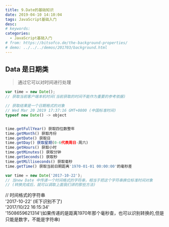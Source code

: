 ```yaml
---
title: 9.Date的基础知识
date: 2019-04-10 14:10:04
tags: JavaScript基础入门
desc: 
# keywords: 
categories:
  - JavaScript基础入门
# from: https://bitsofco.de/the-background-properties/
# demo: ../../../demos/201703/background.html
---
```



## Data 是日期类
> 通过它可以对时间进行处理

```javascript
var time = new Date();
// 获取当前客户端本机时间(当前获取的时间不能作为重要的参考依据)

// 获取结果是一个日期格式的对象
// Wed Mar 20 2019 17:37:16 GMT+0800 (中国标准时间)
typeof new Date() -> object


time.getFullYear() 获取四位数整年
time.getMonth() 获取月份
time.getDate() 获取日
time.getDay() 获取星期(0-6代表周日-周六)
time.getHours() 获取小时
time.getMinutes() 获取分钟
time.getSeconds() 获取秒
time.getMilliseconds() 获取毫秒
time.getTime() 获取当前日期距离'1970-01-01 00:00:00'的毫秒差
```


```javascript
var time = new Date('2017-10-22'); 
// 当new Date 中传递一个时间格式的字符串，相当于把这个字符串换位标准时间对象
// (转换完成后，就可以调取上面我们讲的那些方法)
```

// 时间格式的字符串<br />'2017-10-22' (IE下识别不了)<br />'2017/10/22 16:15:34'<br />'1508659621314'(如果传递的是距离1970年那个毫秒查，也可以识别转换的,但是只能是数字，不能是字符串)<br /> 
